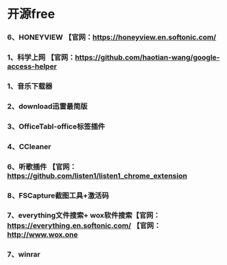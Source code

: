 # 开源free
### 6、HONEYVIEW 【官网：https://honeyview.en.softonic.com/
### 1、科学上网 【官网：https://github.com/haotian-wang/google-access-helper
### 1、音乐下载器
### 2、download迅雷最简版
### 3、OfficeTabl-office标签插件
### 4、CCleaner
### 6、听歌插件 【官网：https://github.com/listen1/listen1_chrome_extension
### 8、FSCapture截图工具+激活码
### 7、everything文件搜索+ wox软件搜索【官网：https://everything.en.softonic.com/ 【官网：http://www.wox.one
### 7、winrar